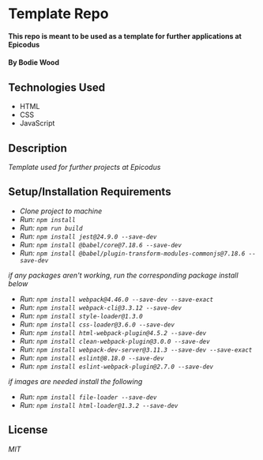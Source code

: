 # Template Repo

#### This repo is meant to be used as a template for further applications at Epicodus

#### By Bodie Wood

## Technologies Used

* HTML
* CSS
* JavaScript

## Description
_Template used for further projects at Epicodus_

## Setup/Installation Requirements

* _Clone project to machine_
* _Run: ```npm install```_
* _Run: ```npm run build```_
* _Run: ```npm install jest@24.9.0 --save-dev```_
* _Run: ```npm install @babel/core@7.18.6 --save-dev```_
* _Run: ```npm install @babel/plugin-transform-modules-commonjs@7.18.6 --save-dev```_

_if any packages aren't working, run the corresponding package install below_

* _Run: ```npm install webpack@4.46.0 --save-dev --save-exact```_
* _Run: ```npm install webpack-cli@3.3.12 --save-dev```_
* _Run: ```npm install style-loader@1.3.0```_
* _Run: ```npm install css-loader@3.6.0 --save-dev```_
* _Run: ```npm install html-webpack-plugin@4.5.2 --save-dev```_
* _Run: ```npm install clean-webpack-plugin@3.0.0 --save-dev```_
* _Run: ```npm install webpack-dev-server@3.11.3 --save-dev --save-exact```_
* _Run: ```npm install eslint@8.18.0 --save-dev```_
* _Run: ```npm install eslint-webpack-plugin@2.7.0 --save-dev```_

_if images are needed install the following_

* _Run: ```npm install file-loader --save-dev```_
* _Run: ```npm install html-loader@1.3.2 --save-dev```_




## License
 _MIT_
